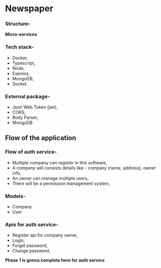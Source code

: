 # Newspaper

### Structure-
**Micro-services**

### Tech stack- 
- Docker, 
- Typescript, 
- Node, 
- Express, 
- MongoDB, 
- Socket.

### External package- 
- Json Web Token (jwt),
- CORS,
- Body Parser,
- MongoDB

## Flow of the application

### Flow of auth service-
- Multiple company can register in this software,
- A company will consists details like - company (name, address), owner info,
- An owner can manage multiple users,
- There will be a permission management system,

### Models-
- Company
- User

### Apis for auth service-
- Register api for company owner,
- Login,
- Forget password,
- Change password,

**Phase 1 is gonna complete here for auth service**
